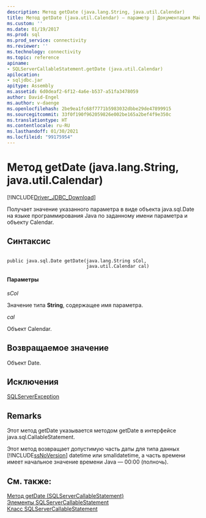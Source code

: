 ```yaml
---
description: Метод getDate (java.lang.String, java.util.Calendar)
title: Метод getDate (java.util.Calendar) — параметр | Документация Майкрософт
ms.custom: ''
ms.date: 01/19/2017
ms.prod: sql
ms.prod_service: connectivity
ms.reviewer: ''
ms.technology: connectivity
ms.topic: reference
apiname:
- SQLServerCallableStatement.getDate (java.util.Calendar)
apilocation:
- sqljdbc.jar
apitype: Assembly
ms.assetid: 6d0deaf2-6f12-4a6e-b537-a51fa3478059
author: David-Engel
ms.author: v-daenge
ms.openlocfilehash: 2be9ea1fc68f7771b5983032dbbe29de47899915
ms.sourcegitcommit: 33f0f190f962059826e002be165a2bef4f9e350c
ms.translationtype: HT
ms.contentlocale: ru-RU
ms.lasthandoff: 01/30/2021
ms.locfileid: "99175954"
---
```

# <a name="getdate-method-javalangstring-javautilcalendar"></a>Метод getDate (java.lang.String, java.util.Calendar)
[!INCLUDE[Driver_JDBC_Download](../../../includes/driver_jdbc_download.md)]

  Получает значение указанного параметра в виде объекта java.sql.Date на языке программирования Java по заданному имени параметра и объекту Calendar.  
  
## <a name="syntax"></a>Синтаксис  
  
```  
  
public java.sql.Date getDate(java.lang.String sCol,  
                             java.util.Calendar cal)  
```  
  
#### <a name="parameters"></a>Параметры  
 *sCol*  
  
 Значение типа **String**, содержащее имя параметра.  
  
 *cal*  
  
 Объект Calendar.  
  
## <a name="return-value"></a>Возвращаемое значение  
 Объект Date.  
  
## <a name="exceptions"></a>Исключения  
 [SQLServerException](../../../connect/jdbc/reference/sqlserverexception-class.md)  
  
## <a name="remarks"></a>Remarks  
 Этот метод getDate указывается методом getDate в интерфейсе java.sql.CallableStatement.  
  
 Этот метод возвращает допустимую часть даты для типа данных [!INCLUDE[ssNoVersion](../../../includes/ssnoversion-md.md)] datetime или smalldatetime, а часть времени имеет начальное значение времени Java — 00:00 (полночь).  
  
## <a name="see-also"></a>См. также:  
 [Метод getDate (SQLServerCallableStatement)](../../../connect/jdbc/reference/getdate-method-sqlservercallablestatement.md)   
 [Элементы SQLServerCallableStatement](../../../connect/jdbc/reference/sqlservercallablestatement-members.md)   
 [Класс SQLServerCallableStatement](../../../connect/jdbc/reference/sqlservercallablestatement-class.md)  
  
  
